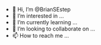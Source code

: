- 👋 Hi, I’m @BrianSEstep
- 👀 I’m interested in ...
- 🌱 I’m currently learning ...
- 💞️ I’m looking to collaborate on ...
- 📫 How to reach me ...

<!---
BrianSEstep/BrianSEstep is a ✨ special ✨ repository because its `README.md` (this file) appears on your GitHub profile.
You can click the Preview link to take a look at your changes.
Testing, testing
--->
